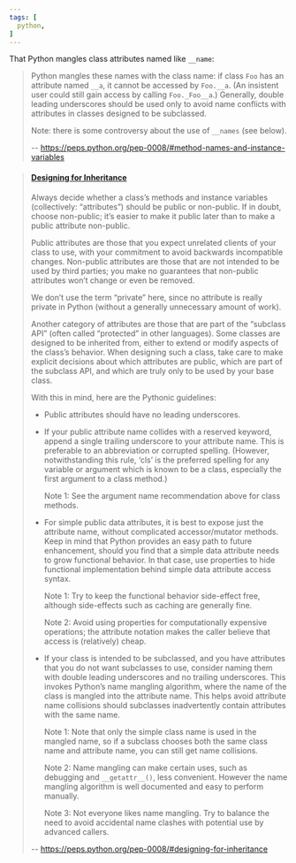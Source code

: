 ```yaml
---
tags: [
  python,
]
---
```

That Python mangles class attributes named like `__name`:

> Python mangles these names with the class name: if class `Foo` has an attribute named `__a`, it cannot be accessed by `Foo.__a`.
> (An insistent user could still gain access by calling `Foo._Foo__a`.)
> Generally, double leading underscores should be used only to avoid name conflicts with attributes in classes designed to be subclassed.
>
> Note: there is some controversy about the use of `__names` (see below).
>
> -- https://peps.python.org/pep-0008/#method-names-and-instance-variables

> #### [Designing for Inheritance](https://peps.python.org/pep-0008/#designing-for-inheritance)
> 
> Always decide whether a class’s methods and instance variables
> (collectively: “attributes”) should be public or non-public.  If in
> doubt, choose non-public; it’s easier to make it public later than to
> make a public attribute non-public.
>
> Public attributes are those that you expect unrelated clients of your
> class to use, with your commitment to avoid backwards incompatible
> changes.  Non-public attributes are those that are not intended to be
> used by third parties; you make no guarantees that non-public
> attributes won’t change or even be removed.
>
> We don’t use the term “private” here, since no attribute is really
> private in Python (without a generally unnecessary amount of work).
>
> Another category of attributes are those that are part of the
> “subclass API” (often called “protected” in other languages).  Some
> classes are designed to be inherited from, either to extend or modify
> aspects of the class’s behavior.  When designing such a class, take
> care to make explicit decisions about which attributes are public,
> which are part of the subclass API, and which are truly only to be
> used by your base class.
>
> With this in mind, here are the Pythonic guidelines:
>
>  - Public attributes should have no leading underscores.
>  - If your public attribute name collides with a reserved keyword,
> append a single trailing underscore to your attribute name.  This is
> preferable to an abbreviation or corrupted spelling.  (However,
> notwithstanding this rule, ‘cls’ is the preferred spelling for any
> variable or argument which is known to be a class, especially the
> first argument to a class method.)
>    
>    Note 1: See the argument name recommendation above for class methods.
>  - For simple public data attributes, it is best to expose just the
> attribute name, without complicated accessor/mutator methods.  Keep
> in mind that Python provides an easy path to future enhancement,
> should you find that a simple data attribute needs to grow
> functional behavior.  In that case, use properties to hide
> functional implementation behind simple data attribute access
> syntax.
>    
>    Note 1: Try to keep the functional behavior side-effect free,
> although side-effects such as caching are generally fine.
>
>    Note 2: Avoid using properties for computationally expensive
> operations; the attribute notation makes the caller believe that
> access is (relatively) cheap.
>  - If your class is intended to be subclassed, and you have attributes
> that you do not want subclasses to use, consider naming them with
> double leading underscores and no trailing underscores.  This
> invokes Python’s name mangling algorithm, where the name of the
> class is mangled into the attribute name.  This helps avoid
> attribute name collisions should subclasses inadvertently contain
> attributes with the same name.
>    
>    Note 1: Note that only the simple class name is used in the mangled
> name, so if a subclass chooses both the same class name and attribute
name, you can still get name collisions.
>
>   
>    Note 2: Name mangling can make certain uses, such as debugging and
> `__getattr__()`, less convenient.  However the name mangling
> algorithm is well documented and easy to perform manually.
>
>    
>    Note 3: Not everyone likes name mangling.  Try to balance the
> need to avoid accidental name clashes with potential use by
> advanced callers.
>
> -- https://peps.python.org/pep-0008/#designing-for-inheritance

